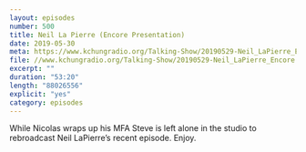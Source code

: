 ```yaml
---
layout: episodes
number: 500
title: Neil La Pierre (Encore Presentation)
date: 2019-05-30
meta: https://www.kchungradio.org/Talking-Show/20190529-Neil_LaPierre_Encore.mp3
file: //www.kchungradio.org/Talking-Show/20190529-Neil_LaPierre_Encore.mp3
excerpt: ""
duration: "53:20"
length: "88026556"
explicit: "yes"
category: episodes
---
```

While Nicolas wraps up his MFA Steve is left alone in the studio to rebroadcast Neil LaPierre’s recent episode. Enjoy.
